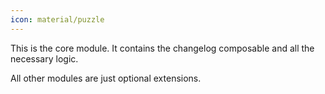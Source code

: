 ```yaml
---
icon: material/puzzle
---
```


This is the core module. It contains the changelog composable and all the necessary logic.

All other modules are just optional extensions.